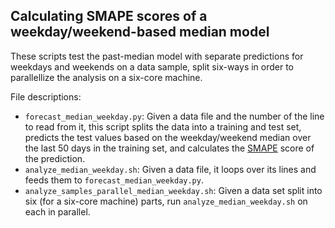 Calculating SMAPE scores of a weekday/weekend-based median model
-------------------------------------------------

These scripts test the past-median model with separate predictions for weekdays and weekends on a data sample, split six-ways in order to parallellize the analysis on a six-core machine.

File descriptions:
 - `forecast_median_weekday.py`: Given a data file and the number of the line to read from it, this script splits the data into a training and test set, predicts the test values based on the weekday/weekend median over the last 50 days in the training set, and calculates the [SMAPE](https://en.wikipedia.org/wiki/Symmetric_mean_absolute_percentage_error) score of the prediction.
 - `analyze_median_weekday.sh`: Given a data file, it loops over its lines and feeds them to `forecast_median_weekday.py`.
 - `analyze_samples_parallel_median_weekday.sh`: Given a data set split into six (for a six-core machine) parts, run `analyze_median_weekday.sh` on each in parallel.
